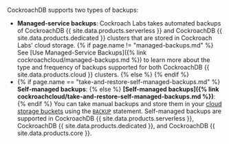 CockroachDB supports two types of backups:

- **Managed-service backups**: Cockroach Labs takes automated backups of CockroachDB {{ site.data.products.serverless }} and CockroachDB {{ site.data.products.dedicated }} clusters that are stored in Cockroach Labs' cloud storage. {% if page.name != "managed-backups.md" %} See [Use Managed-Service Backups]({% link cockroachcloud/managed-backups.md %}) to learn more about the type and frequency of backups supported for both CockroachDB {{ site.data.products.cloud }} clusters. {% else %}  {% endif %}
- {% if page.name == "take-and-restore-self-managed-backups.md" %} **Self-managed backups**: {% else %} **[Self-managed backups]({% link cockroachcloud/take-and-restore-self-managed-backups.md %})**: {% endif %} You can take manual backups and store them in your [cloud storage buckets](https://www.cockroachlabs.com/docs/{{site.current_cloud_version}}/use-cloud-storage) using the [`BACKUP`](https://www.cockroachlabs.com/docs/{{site.current_cloud_version}}/backup) statement. Self-managed backups are supported in CockroachDB {{ site.data.products.serverless }}, CockroachDB {{ site.data.products.dedicated }}, and CockroachDB {{ site.data.products.core }}.
